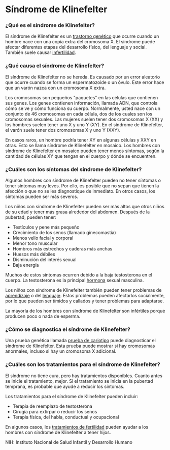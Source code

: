 Síndrome de Klinefelter
=======================


### ¿Qué es el síndrome de Klinefelter?


El síndrome de Klinefelter es un [trastorno genético](https://medlineplus.gov/spanish/geneticdisorders.html) que ocurre cuando un hombre nace con una copia extra del cromosoma X. El síndrome puede afectar diferentes etapas del desarrollo físico, del lenguaje y social. También suele causar [infertilidad](https://medlineplus.gov/spanish/maleinfertility.html).


### ¿Qué causa el síndrome de Klinefelter?


El síndrome de Klinefelter no se hereda. Es causado por un error aleatorio que ocurre cuando se forma un espermatozoide o un óvulo. Este error hace que un varón nazca con un cromosoma X extra.


Los cromosomas son pequeños "paquetes" en las células que contienen sus genes. Los genes contienen información, llamada ADN, que controla cómo se ve y cómo funciona su cuerpo. Normalmente, usted nace con un conjunto de 46 cromosomas en cada célula, dos de los cuales son los cromosomas sexuales. Las mujeres suelen tener dos cromosomas X (XX) y los hombres suelen tener uno X y uno Y (XY). En el síndrome de Klinefelter, el varón suele tener dos cromosomas X y uno Y (XXY).


En casos raros, un hombre podría tener XY en algunas células y XXY en otras. Esto se llama síndrome de Klinefelter en mosaico. Los hombres con síndrome de Klinefelter en mosaico pueden tener menos síntomas, según la cantidad de células XY que tengan en el cuerpo y dónde se encuentren.


### ¿Cuáles son los síntomas del síndrome de Klinefelter?


Algunos hombres con síndrome de Klinefelter pueden no tener síntomas o tener síntomas muy leves. Por ello, es posible que no sepan que tienen la afección o que no se les diagnostique de inmediato. En otros casos, los síntomas pueden ser más severos.


Los niños con síndrome de Klinefelter pueden ser más altos que otros niños de su edad y tener más grasa alrededor del abdomen. Después de la pubertad, pueden tener:


* Testículos y pene más pequeño
* Crecimiento de los senos (llamado ginecomastia)
* Menos vello facial y corporal
* Menor tono muscular
* Hombros más estrechos y caderas más anchas
* Huesos más débiles
* Disminución del interés sexual
* Baja energía


Muchos de estos síntomas ocurren debido a la baja testosterona en el cuerpo. La testosterona es la principal [hormona](https://medlineplus.gov/spanish/hormones.html) sexual masculina.


Los niños con síndrome de Klinefelter también pueden tener problemas de [aprendizaje](https://medlineplus.gov/spanish/learningdisabilities.html) o del [lenguaje](https://medlineplus.gov/spanish/speechandcommunicationdisorders.html). Estos problemas pueden afectarlos socialmente, por lo que pueden ser tímidos y callados y tener problemas para adaptarse.


La mayoría de los hombres con síndrome de Klinefelter son infértiles porque producen poco o nada de esperma.


### ¿Cómo se diagnostica el síndrome de Klinefelter?


Una prueba genética llamada [prueba de cariotipo](https://medlineplus.gov/spanish/pruebas-de-laboratorio/prueba-de-cariotipo/) puede diagnosticar el síndrome de Klinefelter. Esta prueba puede mostrar si hay cromosomas anormales, incluso si hay un cromosoma X adicional.


### ¿Cuáles son los tratamientos para el síndrome de Klinefelter?


El síndrome no tiene cura, pero hay tratamientos disponibles. Cuanto antes se inicie el tratamiento, mejor. Si el tratamiento se inicia en la pubertad temprana, es probable que ayude a reducir los síntomas.


Los tratamientos para el síndrome de Klinefelter pueden incluir:


* Terapia de reemplazo de testosterona
* Cirugía para extirpar o reducir los senos
* Terapia física, del habla, conductual y ocupacional


En algunos casos, los [tratamientos de fertilidad](https://medlineplus.gov/spanish/assistedreproductivetechnology.html) pueden ayudar a los hombres con síndrome de Klinefelter a tener hijos.


NIH: Instituto Nacional de Salud Infantil y Desarrollo Humano 

